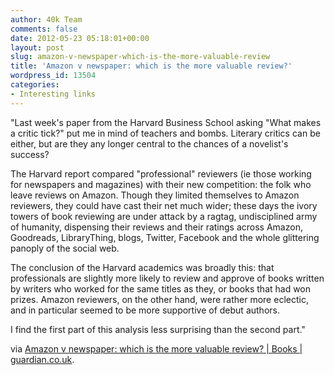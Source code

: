 ```yaml
---
author: 40k Team
comments: false
date: 2012-05-23 05:18:01+00:00
layout: post
slug: amazon-v-newspaper-which-is-the-more-valuable-review
title: 'Amazon v newspaper: which is the more valuable review?'
wordpress_id: 13504
categories:
- Interesting links
---
```


"Last week's paper from the Harvard Business School asking "What makes a critic tick?" put me in mind of teachers and bombs. Literary critics can be either, but are they any longer central to the chances of a novelist's success?

The Harvard report compared "professional" reviewers (ie those working for newspapers and magazines) with their new competition: the folk who leave reviews on Amazon. Though they limited themselves to Amazon reviewers, they could have cast their net much wider; these days the ivory towers of book reviewing are under attack by a ragtag, undisciplined army of humanity, dispensing their reviews and their ratings across Amazon, Goodreads, LibraryThing, blogs, Twitter, Facebook and the whole glittering panoply of the social web.

The conclusion of the Harvard academics was broadly this: that professionals are slightly more likely to review and approve of books written by writers who worked for the same titles as they, or books that had won prizes. Amazon reviewers, on the other hand, were rather more eclectic, and in particular seemed to be more supportive of debut authors.

I find the first part of this analysis less surprising than the second part."

via [Amazon v newspaper: which is the more valuable review? | Books | guardian.co.uk](http://www.guardian.co.uk/books/booksblog/2012/may/22/amazon-newspaper-review-fiction).
